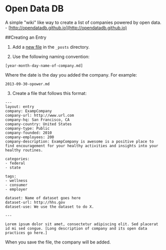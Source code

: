 Open Data DB
=========
A simple "wiki" like way to create a list of companies powered by open data. - [http://opendatadb.github.io](http://opendatadb.github.io)

##Creating an Entry

1. Add a [new file](https://github.com/opendatadb/opendatadb.github.io/new/master/_posts) in the ```_posts``` directory. 

2. Use the following naming convention:

```
[year-month-day-name-of-company.md]
```

Where the date is the day you added the company. For example:

```
2013-09-30-opower.md
```

3. Create a file that follows this format:

```
---
layout: entry
company: ExampCompany
company-url: http://www.url.com
company-hq: San Francisco, CA
company-country: United States
company-type: Public
company-founded: 2010
company-employees: 200
company-description: ExampCompany is awesome is a positive place to find encouragement for your healthy activities and insights into your healthy routines.

categories:
- federal 
- state

tags:
- wellness
- consumer
- employer

dataset: Name of dataset goes here
dataset-url: http://hhs.gov
dataset-use: We use the dataset to do X.

---

Lorem ipsum dolor sit amet, consectetur adipiscing elit. Sed placerat id mi sed congue. [Long description of company and its open data practices go here.]

```

When you save the file, the company will be added.
